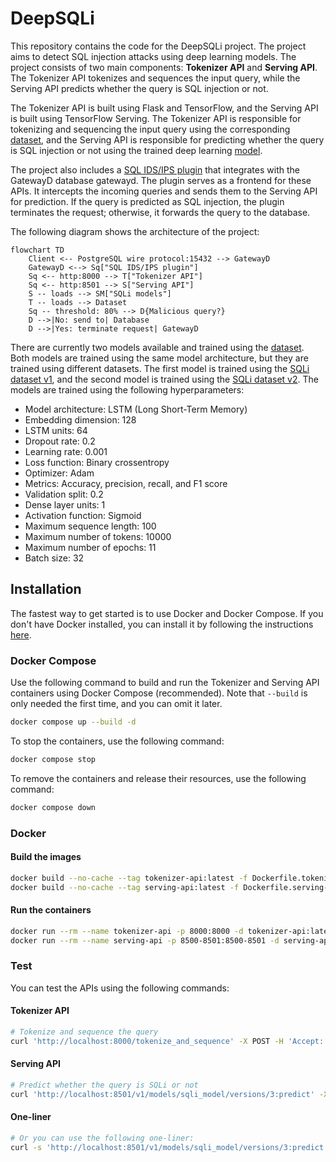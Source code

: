 # DeepSQLi

This repository contains the code for the DeepSQLi project. The project aims to detect SQL injection attacks using deep learning models. The project consists of two main components: **Tokenizer API** and **Serving API**. The Tokenizer API tokenizes and sequences the input query, while the Serving API predicts whether the query is SQL injection or not.

The Tokenizer API is built using Flask and TensorFlow, and the Serving API is built using TensorFlow Serving. The Tokenizer API is responsible for tokenizing and sequencing the input query using the corresponding [dataset](./dataset/), and the Serving API is responsible for predicting whether the query is SQL injection or not using the trained deep learning [model](./sqli_model/).

The project also includes a [SQL IDS/IPS plugin](https://github.com/gatewayd-io/gatewayd-plugin-sql-ids-ips) that integrates with the GatewayD database gatewayd. The plugin serves as a frontend for these APIs. It intercepts the incoming queries and sends them to the Serving API for prediction. If the query is predicted as SQL injection, the plugin terminates the request; otherwise, it forwards the query to the database.

The following diagram shows the architecture of the project:

```mermaid
flowchart TD
    Client <-- PostgreSQL wire protocol:15432 --> GatewayD
    GatewayD <--> Sq["SQL IDS/IPS plugin"]
    Sq <-- http:8000 --> T["Tokenizer API"]
    Sq <-- http:8501 --> S["Serving API"]
    S -- loads --> SM["SQLi models"]
    T -- loads --> Dataset
    Sq -- threshold: 80% --> D{Malicious query?}
    D -->|No: send to| Database
    D -->|Yes: terminate request| GatewayD
```

There are currently two models available and trained using the [dataset](./dataset/). Both models are trained using the same model architecture, but they are trained using different datasets. The first model is trained using the [SQLi dataset v1](./dataset/sqli_dataset1.csv), and the second model is trained using the [SQLi dataset v2](./dataset/sqli_dataset2.csv). The models are trained using the following hyperparameters:

- Model architecture: LSTM (Long Short-Term Memory)
- Embedding dimension: 128
- LSTM units: 64
- Dropout rate: 0.2
- Learning rate: 0.001
- Loss function: Binary crossentropy
- Optimizer: Adam
- Metrics: Accuracy, precision, recall, and F1 score
- Validation split: 0.2
- Dense layer units: 1
- Activation function: Sigmoid
- Maximum sequence length: 100
- Maximum number of tokens: 10000
- Maximum number of epochs: 11
- Batch size: 32

## Installation

The fastest way to get started is to use Docker and Docker Compose. If you don't have Docker installed, you can install it by following the instructions [here](https://docs.docker.com/get-docker/).

### Docker Compose

Use the following command to build and run the Tokenizer and Serving API containers using Docker Compose (recommended). Note that `--build` is only needed the first time, and you can omit it later.

```bash
docker compose up --build -d
```

To stop the containers, use the following command:

```bash
docker compose stop
```

To remove the containers and release their resources, use the following command:

```bash
docker compose down
```

### Docker

#### Build the images

```bash
docker build --no-cache --tag tokenizer-api:latest -f Dockerfile.tokenizer-api .
docker build --no-cache --tag serving-api:latest -f Dockerfile.serving-api .
```

#### Run the containers

```bash
docker run --rm --name tokenizer-api -p 8000:8000 -d tokenizer-api:latest
docker run --rm --name serving-api -p 8500-8501:8500-8501 -d serving-api:latest
```

### Test

You can test the APIs using the following commands:

#### Tokenizer API

```bash
# Tokenize and sequence the query
curl 'http://localhost:8000/tokenize_and_sequence' -X POST -H 'Accept: application/json' -H 'Content-Type: application/json' --data-raw '{"query":"select * from users where id = 1 or 1=1"}'
```

#### Serving API

```bash
# Predict whether the query is SQLi or not
curl 'http://localhost:8501/v1/models/sqli_model/versions/3:predict' -X POST -H 'Accept: application/json' -H 'Content-Type: application/json' --data-raw '{"inputs":[[0,0,0,0,0,0,0,0,0,0,0,0,0,0,0,0,0,0,0,0,0,0,0,0,0,0,0,0,0,0,0,0,0,0,0,0,0,0,0,0,0,0,0,0,0,0,0,0,0,0,0,0,0,0,0,0,0,0,0,0,0,0,0,0,0,0,0,0,0,0,0,0,0,0,0,0,0,0,0,0,0,0,0,0,0,0,0,0,0,0,0,1,2,21,4,32,3,10,3,3]]}'
```

#### One-liner

```bash
# Or you can use the following one-liner:
curl -s 'http://localhost:8501/v1/models/sqli_model/versions/3:predict' -X POST -H 'Accept: application/json' -H 'Content-Type: application/json' --data-raw '{"inputs":['$(curl -s 'http://localhost:8000/tokenize_and_sequence' -X POST -H 'Accept: application/json' -H 'Content-Type: application/json' --data-raw '{"query":"select * from users where id = 1 or 1=1"}' | jq -c .tokens)']}' | jq
```
